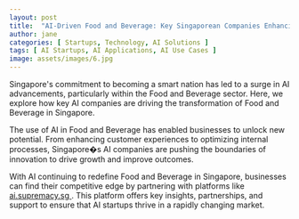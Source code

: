 ```yaml
---
layout: post
title:  "AI-Driven Food and Beverage: Key Singaporean Companies Enhancing Efficiency"
author: jane
categories: [ Startups, Technology, AI Solutions ]
tags: [ AI Startups, AI Applications, AI Use Cases ]
image: assets/images/6.jpg
---
```


Singapore's commitment to becoming a smart nation has led to a surge in AI advancements, particularly within the Food and Beverage sector. Here, we explore how key AI companies are driving the transformation of Food and Beverage in Singapore.

The use of AI in Food and Beverage has enabled businesses to unlock new potential. From enhancing customer experiences to optimizing internal processes, Singapore�s AI companies are pushing the boundaries of innovation to drive growth and improve outcomes.

With AI continuing to redefine Food and Beverage in Singapore, businesses can find their competitive edge by partnering with platforms like <a href="https://ai.supremacy.sg" target="_blank"> ai.supremacy.sg </a>. This platform offers key insights, partnerships, and support to ensure that AI startups thrive in a rapidly changing market.
